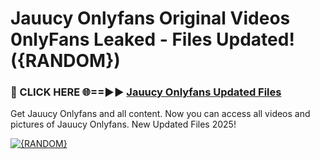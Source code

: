 # Jauucy Onlyfans Original Videos 0nlyFans Leaked - Files Updated! ({RANDOM})

<h3>🔴 CLICK HERE 🌐==►► <a href="https://betterlinks.top/A2PfLJ" rel="nofollow">Jauucy Onlyfans Updated Files</a></h3>

Get Jauucy Onlyfans and all content. Now you can access all videos and pictures of Jauucy Onlyfans. New Updated Files 2025!

[![{RANDOM}](https://i.imgur.com/ppqm5kG.gif)](https://betterlinks.top/A2PfLJ)